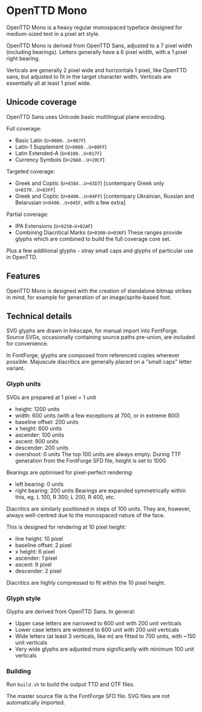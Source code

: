 # OpenTTD Mono
OpenTTD Mono is a heavy regular monospaced typeface designed for medium-sized text in a pixel art style.

OpenTTD Mono is derived from OpenTTD Sans, adjusted to a 7 pixel width (including bearings). Letters generally have a 6 pixel width, with a 1 pixel right bearing.

Verticals are generally 2 pixel wide and horizontals 1 pixel, like OpenTTD sans, but adjusted to fit in the target character width. Verticals are essentially all at least 1 pixel wide.

## Unicode coverage
OpenTTD Sans uses Unicode basic multilingual plane encoding.

Full coverage:
* Basic Latin (`U+0000..U+007F`)
* Latin-1 Supplement (`U+0080..U+00FF`)
* Latin Extended-A (`U+0100..U+017F`)
* Currency Symbols (`U+20A0..U+20CF`)

Targeted coverage:
* Greek and Coptic (`U+0384..U+03D7`) [contempary Greek only `U+0370..U+03FF`]
* Greek and Coptic (`U+0400..U+04FF`) [contempary Ukrainian, Russian and Belarusian `U+0400..U+045F`, with a few extra]

Partial coverage:
* IPA Extensions (`U+0250–U+02AF`)
* Combining Diacritical Marks (`U+0300–U+036F`)
These ranges provide glyphs which are combined to build the full coverage core set.

Plus a few additional glyphs - stray small caps and glyphs of particular use in OpenTTD.

## Features
OpenTTD Mono is designed with the creation of standalone bitmap strikes in mind, for example for generation of an image/sprite-based font.

## Technical details
SVG glyphs are drawn in Inkscape, for manual import into FontForge. Source SVGs, occasionally containing source paths pre-union, are included for convenience.

In FontForge, glyphs are composed from referenced copies wherever possible. Majuscule diacritics are generally placed on a "small caps" letter variant.

### Glyph units
SVGs are prepared at 1 pixel = 1 unit
* height: 1200 units
* width: 600 units (with a few exceptions at 700, or in extreme 800)
* baseline offset: 200 units
* x height: 600 units
* ascender: 100 units
* ascent: 900 units
* descender: 200 units
* overshoot: 0 units
The top 100 units are always empty. During TTF generation from the FontForge SFD file, height is set to 1000.

Bearings are optimised for pixel-perfect rendering:
* left bearing: 0 units
* right bearing: 200 units
Bearings are expanded symmetrically within this, eg. L 100, R 300; L 200, R 400, etc.

Diacritics are similarly positioned in steps of 100 units. They are, however, always well-centred due to the monospaced nature of the face.

This is designed for rendering at 10 pixel height:
* line height: 10 pixel
* baseline offset: 2 pixel
* x height: 6 pixel
* ascender: 1 pixel
* ascent: 9 pixel
* descender: 2 pixel

Diacritics are highly compressed to fit within the 10 pixel height.

### Glyph style
Glyphs are derived from OpenTTD Sans. In general:
* Upper case letters are narrowed to 600 unit with 200 unit verticals
* Lower case letters are widened to 600 unit with 200 unit verticals
* Wide letters (at least 3 verticals, like m) are fitted to 700 units, with ~150 unit verticals
* Very wide glyphs are adjusted more significantly with minimum 100 unit verticals

### Building
Run `build.sh` to build the output TTD and OTF files.

The master source file is the FontForge SFD file. SVG files are not automatically imported.
